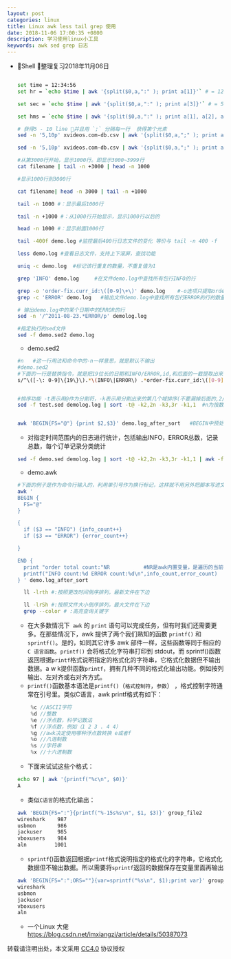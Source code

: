 ```yaml
---
layout: post
categories: linux
title: Linux awk less tail grep 使用
date: 2018-11-06 17:00:35 +0800
description: 学习使用linux小工具
keywords: awk sed grep 日志
---
```



* Shell 整理复习2018年11月06日

  ```bash

  set time = 12:34:56
  set hr = `echo $time | awk '{split($0,a,":" ); print a[1]}'` # = 12

  set sec = `echo $time | awk '{split($0,a,":" ); print a[3]}'` # = 56

  set hms = `echo $time | awk '{split($0,a,":" ); print a[1], a[2], a[3]}'`# = 12 34 56

  # 获得5 - 10 line 并且用 `;` 分隔每一行  获得第个元素
  sed -n '5,10p' xvideos.com-db.csv | awk '{split($0,a,";" ); print a[1]}'

  sed -n '5,10p' xvideos.com-db.csv | awk '{split($0,a,";" ); print a[1] a[2]}'

  #从第3000行开始，显示1000行。即显示3000~3999行
  cat filename | tail -n +3000 | head -n 1000

  #显示1000行到3000行

  cat filename| head -n 3000 | tail -n +1000 

  tail -n 1000 #：显示最后1000行

  tail -n +1000 #：从1000行开始显示，显示1000行以后的

  head -n 1000 #：显示前面1000行

  tail -400f demo.log #监控最后400行日志文件的变化 等价与 tail -n 400 -f （-f参数是实时）

  less demo.log #查看日志文件，支持上下滚屏，查找功能

  uniq -c demo.log  #标记该行重复的数量，不重复值为1

  grep 'INFO' demo.log     #在文件demo.log中查找所有包行INFO的行

  grep -o 'order-fix.curr_id:\([0-9]\+\)' demo.log    #-o选项只提取order-fix.curr_id:xxx的内容（而不是一整行），并输出到屏幕上
  grep -c 'ERROR' demo.log   #输出文件demo.log中查找所有包行ERROR的行的数量

  # 输出demo.log中的某个日期中的ERROR的行
  sed -n '/^2011-08-23.*ERROR/p' demolog.log

  #指定执行的sed文件
  sed -f demo.sed2 demo.log
  ```
  * demo.sed2

  ```bash
  #n   #这一行用法和命令中的-n一样意思，就是默认不输出
  #demo.sed2
  #下面的一行是替换指令，就是把19位长的日期和INFO/ERROR,id,和后面的一截提取出来，然后用@分割符把这4个字段重新按顺序组合
  s/^\([-\: 0-9]\{19\}\).*\(INFO\|ERROR\) .*order-fix.curr_id:\([0-9]\+\),\(.*$\)/\1@\3@\2@\4/p


  #排序功能 -t表示用@作为分割符，-k表示用分割出来的第几个域排序(不要漏掉后面的,2/,3/,1，详细意思看下面的参考链接，这里不做详述)
  sed -f test.sed demolog.log | sort -t@ -k2,2n -k3,3r -k1,1  #n为按数字排序，r为倒序


  awk 'BEGIN{FS="@"} {print $2,$3}' demo.log_after_sort   #BEGIN中预处理的是，把@号作为行的列分割符,把分割后的行的第2，3列输出

  ```

  * 对指定时间范围内的日志进行统计，包括输出INFO，ERROR总数，记录总数，每个订单记录分类统计

  ```bash
  sed -f demo.sed demolog.log | sort -t@ -k2,2n -k3,3r -k1,1 | awk -f demo.awk
  
  ```

  * demo.awk

  ```bash
  #下面的例子是作为命令行输入的，利用单引号作为换行标记，这样就不用另外把脚本写进文件调用了
  awk '
  BEGIN {
    FS="@"
  }
  
  {
    if ($3 == "INFO") {info_count++}
    if ($3 == "ERROR") {error_count++}
  
  }
  
  END {
    print "order total count:"NR           #NR是awk内置变量，是遍历的当前行号，到了END区域自然行号就等于总数了
    printf("INFO count:%d ERROR count:%d\n",info_count,error_count)
  } ' demo.log_after_sort

  ```


  ```bash
    ll -lrth #:按照更改时间倒序排列，最新文件在下边

    ll -lrSh #:按照文件大小倒序排列，最大文件在下边
    grep --color # :高亮查询关键字
    ```
    * 在大多数情况下` awk` 的 `print` 语句可以完成任务，但有时我们还需要更多。在那些情况下，awk 提供了两个我们熟知的函数 `printf()` 和 `sprintf()`。是的，如同其它许多 awk 部件一样，这些函数等同于相应的` C 语言函数`。`printf()` 会将格式化字符串打印到 stdout，而 sprintf()函数返回根据`printf`格式说明指定的格式化的字符串，它格式化数据但不输出数据。a w k提供函数`printf`，拥有几种不同的格式化输出功能。例如按列输出、左对齐或右对齐方式。
    * `printf()`函数基本语法是`printf()`（`格式控制符`，`参数`） ，格式控制字符通常在引号里。类似C语言，awk printf格式有如下：
       ```c
        %c //ASCII字符
        %d //整数
        %e //浮点数，科学记数法
        %f //浮点数，例如（1 2 3 . 4 4）
        %g //awk决定使用哪种浮点数转换 e或者f
        %o //八进制数
        %s //字符串
        %x //十六进制数
       ```
    * 下面来试试这些个格式：
    ```bash
    echo 97 | awk '{printf("%c\n", $0)}'
    A
    ```
    * 类似`C语言`的格式化输出：
    ```bash
    awk 'BEGIN{FS=":"}{printf("%-15s%s\n", $1, $3)}' group_file2
    wireshark    987
    usbmon       986
    jackuser     985
    vboxusers    984
    aln         1001
    ```
    * `sprintf`()函数返回根据`printf`格式说明指定的格式化的字符串，它格式化数据但不输出数据。所以需要将`sprintf`返回的数据保存在变量里面再输出

    ```bash
    awk 'BEGIN{FS=":";ORS=""}{var=sprintf("%s\n", $1);print var}' group_file2
    wireshark
    usbmon
    jackuser
    vboxusers
    aln
    ```

    * 一个Linux 大佬 https://blog.csdn.net/imxiangzi/article/details/50387073

转载请注明出处，本文采用 [CC4.0](http://creativecommons.org/licenses/by-nc-nd/4.0/) 协议授权
